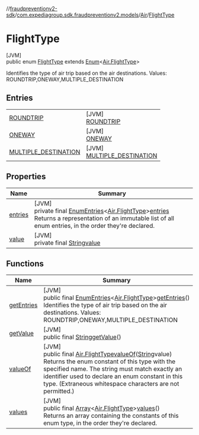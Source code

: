 //[fraudpreventionv2-sdk](../../../../index.md)/[com.expediagroup.sdk.fraudpreventionv2.models](../../index.md)/[Air](../index.md)/[FlightType](index.md)

# FlightType

[JVM]\
public enum [FlightType](index.md) extends [Enum](https://docs.oracle.com/javase/8/docs/api/java/lang/Enum.html)&lt;[Air.FlightType](index.md)&gt;

Identifies the type of air trip based on the air destinations. Values: ROUNDTRIP,ONEWAY,MULTIPLE_DESTINATION

## Entries

| | |
|---|---|
| [ROUNDTRIP](-r-o-u-n-d-t-r-i-p/index.md) | [JVM]<br>[ROUNDTRIP](-r-o-u-n-d-t-r-i-p/index.md) |
| [ONEWAY](-o-n-e-w-a-y/index.md) | [JVM]<br>[ONEWAY](-o-n-e-w-a-y/index.md) |
| [MULTIPLE_DESTINATION](-m-u-l-t-i-p-l-e_-d-e-s-t-i-n-a-t-i-o-n/index.md) | [JVM]<br>[MULTIPLE_DESTINATION](-m-u-l-t-i-p-l-e_-d-e-s-t-i-n-a-t-i-o-n/index.md) |

## Properties

| Name | Summary |
|---|---|
| [entries](index.md#2098060433%2FProperties%2F-173342751) | [JVM]<br>private final [EnumEntries](https://kotlinlang.org/api/latest/jvm/stdlib/kotlin.enums/-enum-entries/index.html)&lt;[Air.FlightType](index.md)&gt;[entries](index.md#2098060433%2FProperties%2F-173342751)<br>Returns a representation of an immutable list of all enum entries, in the order they're declared. |
| [value](index.md#-1378162736%2FProperties%2F-173342751) | [JVM]<br>private final [String](https://docs.oracle.com/javase/8/docs/api/java/lang/String.html)[value](index.md#-1378162736%2FProperties%2F-173342751) |

## Functions

| Name | Summary |
|---|---|
| [getEntries](get-entries.md) | [JVM]<br>public final [EnumEntries](https://kotlinlang.org/api/latest/jvm/stdlib/kotlin.enums/-enum-entries/index.html)&lt;[Air.FlightType](index.md)&gt;[getEntries](get-entries.md)()<br>Identifies the type of air trip based on the air destinations. Values: ROUNDTRIP,ONEWAY,MULTIPLE_DESTINATION |
| [getValue](get-value.md) | [JVM]<br>public final [String](https://docs.oracle.com/javase/8/docs/api/java/lang/String.html)[getValue](get-value.md)() |
| [valueOf](value-of.md) | [JVM]<br>public final [Air.FlightType](index.md)[valueOf](value-of.md)([String](https://docs.oracle.com/javase/8/docs/api/java/lang/String.html)value)<br>Returns the enum constant of this type with the specified name. The string must match exactly an identifier used to declare an enum constant in this type. (Extraneous whitespace characters are not permitted.) |
| [values](values.md) | [JVM]<br>public final [Array](https://kotlinlang.org/api/latest/jvm/stdlib/kotlin/-array/index.html)&lt;[Air.FlightType](index.md)&gt;[values](values.md)()<br>Returns an array containing the constants of this enum type, in the order they're declared. |
